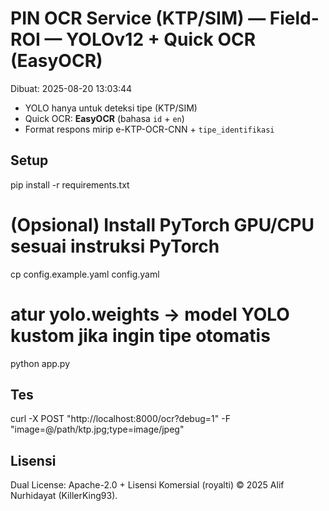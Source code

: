 # PIN OCR Service (KTP/SIM) — Field-ROI — YOLOv12 + Quick OCR (EasyOCR)
Dibuat: 2025-08-20 13:03:44

- YOLO hanya untuk deteksi tipe (KTP/SIM)
- Quick OCR: **EasyOCR** (bahasa `id` + `en`)
- Format respons mirip e-KTP-OCR-CNN + `tipe_identifikasi`

## Setup
pip install -r requirements.txt
# (Opsional) Install PyTorch GPU/CPU sesuai instruksi PyTorch
cp config.example.yaml config.yaml
# atur yolo.weights -> model YOLO kustom jika ingin tipe otomatis

python app.py

## Tes
curl -X POST "http://localhost:8000/ocr?debug=1" -F "image=@/path/ktp.jpg;type=image/jpeg"

## Lisensi
Dual License: Apache-2.0 + Lisensi Komersial (royalti) © 2025 Alif Nurhidayat (KillerKing93).
